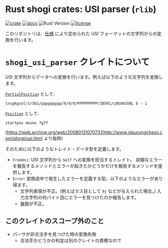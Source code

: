 # Rust shogi crates: USI parser (`rlib`)
[![crate](https://img.shields.io/crates/v/shogi_usi_parser)](https://crates.io/crates/shogi_usi_parser)
[![docs](https://docs.rs/shogi_usi_parser/badge.svg)](https://docs.rs/shogi_usi_parser)
![Rust Version](https://img.shields.io/badge/rustc-1.60+-blue.svg)
[![license](https://img.shields.io/badge/license-MIT-blue.svg)](https://opensource.org/licenses/mit-license.php)

このリポジトリは、[仕様](https://web.archive.org/web/20080131070731/http://www.glaurungchess.com/shogi/usi.html) により定められた USI フォーマットの文字列からの変換を行います。

# `shogi_usi_parser` クレイトについて
USI 文字列からデータへの変換を行います。例えば以下のような文字列を変換します。

[`PartialPosition`][PartialPosition] として:
```text
lnsgkgsnl/1r5b1/ppppppppp/9/9/9/PPPPPPPPP/1B5R1/LNSGKGSNL b - 1
```

[`Position`][Position] として:
```text
startpos moves 7g7f
```
(https://web.archive.org/web/20080131070731/http://www.glaurungchess.com/shogi/usi.html より抜粋)

そのために以下のようなトレイト・データ型を定義します。

- `FromUsi`: USI 文字列から `Self` への変換を担当するトレイト。
  詳細なエラーを報告するメソッドとエラーが起きたかどうかだけを報告するメソッドを提供します。
- `Error`: 変換途中で発生したエラーを定義する型。以下のようなエラーがあり得ます。
  + 文字列表現が不正。(例えばマス目として `9j` などが与えられた場合。) 入力文字列の何バイト目にエラーを見つけたのか報告します。
  + 盤面が不正。

## このクレイトのスコープ外のこと
- パーサが非合法手を見つけた時の変換失敗
  + 合法手かどうかの判定は別のクレイトの責務なので

[PartialPosition]: https://docs.rs/shogi_core/latest/shogi_core/struct.PartialPosition.html
[Position]: https://docs.rs/shogi_core/latest/shogi_core/struct.Position.html
